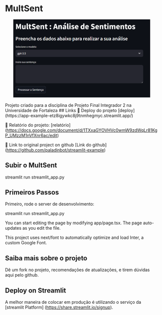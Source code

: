 # MultSent
<p align="center">
<a href=""><img src="imgs/tela2.png" alt="MultSent" width="450px"></a>
</p>
Projeto criado para a disciplina de Projeto Final Integrador 2 na Universidade de Fortaleza
## Links
🔗 Deploy do projeto [deploy] (https://app-example-etz8igywkc8j9tnmhegmyc.streamlit.app/)

🔗 Relatório do projeto: [relatório] (https://docs.google.com/document/d/1TXxaGYOVHVc0wmW9zdWqLr81KgP_UMzzM1nVfXnr6ac/edit)

🔗 Link to original project on github [Link do github] (https://github.com/paladinbot/streamlit-example)

## Subir o MultSent
streamlit run streamlit_app.py

## Primeiros Passos
Primeiro, rode o server de desenvolvimento:

streamlit run streamlit_app.py

You can start editing the page by modifying app/page.tsx. The page auto-updates as you edit the file.

This project uses next/font to automatically optimize and load Inter, a custom Google Font.

## Saiba mais sobre o projeto
Dê um fork no projeto, recomendações de atualizações, e tirem dúvidas aqui pelo github.

## Deploy on Streamlit
A melhor maneira de colocar em produção é utilizando o serviço da [streamlit Platform] (https://share.streamlit.io/signup).
